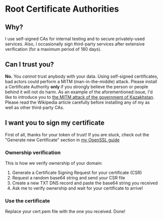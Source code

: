 # Root Certificate Authorities

## Why?
I use self-signed CAs for internal testing and to secure privately-used services.
Also, I occasionally sign third-party services after extensive verification (for a maximum period of 180 days).

## Can I trust you?
**No.** You *cannot* trust anybody with your data. Using self-signed certificates, bad actors could perform a MITM (man-in-the-middle) attack. Please install a Certificate Authority **only** if you strongly believe the person or people behind it will not do harm.
As an example of the aforementioned issue, I'd like to introduce you to [the MITM attack of the government of Kazakhstan](https://en.wikipedia.org/wiki/Kazakhstan_man-in-the-middle_attack). Please read the Wikipedia article carefully before installing any of my as well as other third-party CAs.

## I want you to sign my certificate
First of all, thanks for your token of trust!
If you are stuck, check out the "Generate new Certificate" section in [my OpenSSL guide](https://github.com/0xb1b1/cheat-sheets/blob/main/networking/ssl/self-signed.md#generate-new-certificate)
### Ownership verification
This is how we verify ownership of your domain:
1. Generate a Certificate Signing Request for your certificate (CSR)
2. Request a random base64 string and send your CSR file
3. Create a new TXT DNS record and paste the base64 string you received
4. Ask me to verify ownership and wait for your certificate to arrive!

### Use the certificate
Replace your cert.pem file with the one you received. Done!

